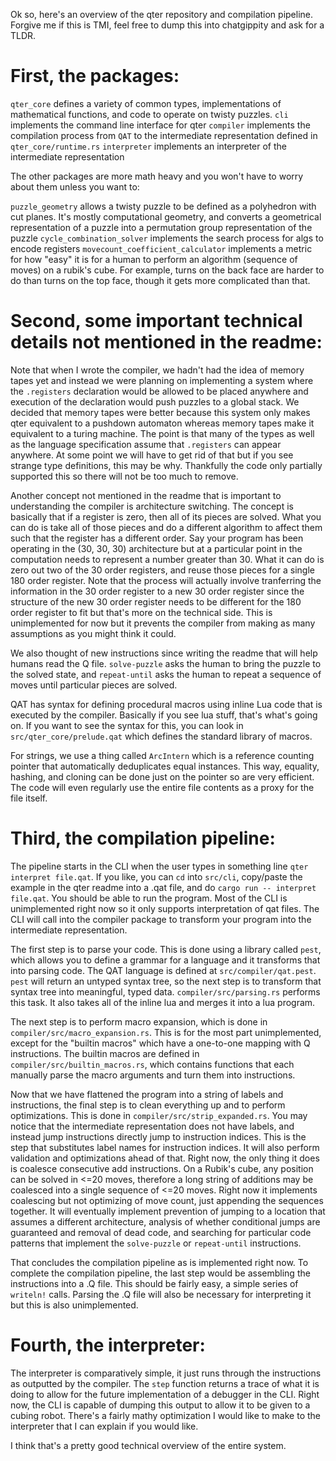 Ok so, here's an overview of the qter repository and compilation pipeline. Forgive me if this is TMI, feel free to dump this into chatgippity and ask for a TLDR.

# First, the packages:

`qter_core` defines a variety of common types, implementations of mathematical functions, and code to operate on twisty puzzles.
`cli` implements the command line interface for qter
`compiler` implements the compilation process from `QAT` to the intermediate representation defined in `qter_core/runtime.rs`
`interpreter` implements an interpreter of the intermediate representation

The other packages are more math heavy and you won't have to worry about them unless you want to:

`puzzle_geometry` allows a twisty puzzle to be defined as a polyhedron with cut planes. It's mostly computational geometry, and converts a geometrical representation of a puzzle into a permutation group representation of the puzzle
`cycle_combination_solver` implements the search process for algs to encode registers
`movecount_coefficient_calculator` implements a metric for how "easy" it is for a human to perform an algorithm (sequence of moves) on a rubik's cube. For example, turns on the back face are harder to do than turns on the top face, though it gets more complicated than that.

# Second, some important technical details not mentioned in the readme:

Note that when I wrote the compiler, we hadn't had the idea of memory tapes yet and instead we were planning on implementing a system where the `.registers` declaration would be allowed to be placed anywhere and execution of the declaration would push puzzles to a global stack. We decided that memory tapes were better because this system only makes qter equivalent to a pushdown automaton whereas memory tapes make it equivalent to a turing machine. The point is that many of the types as well as the language specification assume that `.registers` can appear anywhere. At some point we will have to get rid of that but if you see strange type definitions, this may be why. Thankfully the code only partially supported this so there will not be too much to remove.

Another concept not mentioned in the readme that is important to understanding the compiler is architecture switching. The concept is basically that if a register is zero, then all of its pieces are solved. What you can do is take all of those pieces and do a different algorithm to affect them such that the register has a different order. Say your program has been operating in the (30, 30, 30) architecture but at a particular point in the computation needs to represent a number greater than 30. What it can do is zero out two of the 30 order registers, and reuse those pieces for a single 180 order register. Note that the process will actually involve tranferring the information in the 30 order register to a new 30 order register since the structure of the new 30 order register needs to be different for the 180 order register to fit but that's more on the technical side. This is unimplemented for now but it prevents the compiler from making as many assumptions as you might think it could.

We also thought of new instructions since writing the readme that will help humans read the Q file. `solve-puzzle` asks the human to bring the puzzle to the solved state, and `repeat-until` asks the human to repeat a sequence of moves until particular pieces are solved.

QAT has syntax for defining procedural macros using inline Lua code that is executed by the compiler. Basically if you see lua stuff, that's what's going on. If you want to see the syntax for this, you can look in `src/qter_core/prelude.qat` which defines the standard library of macros.

For strings, we use a thing called `ArcIntern` which is a reference counting pointer that automatically deduplicates equal instances. This way, equality, hashing, and cloning can be done just on the pointer so are very efficient. The code will even regularly use the entire file contents as a proxy for the file itself.

# Third, the compilation pipeline:

The pipeline starts in the CLI when the user types in something line `qter interpret file.qat`. If you like, you can `cd` into `src/cli`, copy/paste the example in the qter readme into a .qat file, and do `cargo run -- interpret file.qat`. You should be able to run the program. Most of the CLI is unimplemented right now so it only supports interpretation of qat files. The CLI will call into the compiler package to transform your program into the intermediate representation.

The first step is to parse your code. This is done using a library called `pest`, which allows you to define a grammar for a language and it transforms that into parsing code. The QAT language is defined at `src/compiler/qat.pest`. `pest` will return an untyped syntax tree, so the next step is to transform that syntax tree into meaningful, typed data. `compiler/src/parsing.rs` performs this task. It also takes all of the inline lua and merges it into a lua program.

The next step is to perform macro expansion, which is done in `compiler/src/macro_expansion.rs`. This is for the most part unimplemented, except for the "builtin macros" which have a one-to-one mapping with Q instructions. The builtin macros are defined in `compiler/src/builtin_macros.rs`, which contains functions that each manually parse the macro arguments and turn them into instructions.

Now that we have flattened the program into a string of labels and instructions, the final step is to clean everything up and to perform optimizations. This is done in `compiler/src/strip_expanded.rs`. You may notice that the intermediate representation does not have labels, and instead jump instructions directly jump to instruction indices. This is the step that substitutes label names for instruction indices. It will also perform validation and optimizations ahead of that. Right now, the only thing it does is coalesce consecutive add instructions. On a Rubik's cube, any position can be solved in <=20 moves, therefore a long string of additions may be coalesced into a single sequence of <=20 moves. Right now it implements coalescing but not optimizing of move count, just appending the sequences together. It will eventually implement prevention of jumping to a location that assumes a different architecture, analysis of whether conditional jumps are guaranteed and removal of dead code, and searching for particular code patterns that implement the `solve-puzzle` or `repeat-until` instructions.

That concludes the compilation pipeline as is implemented right now. To complete the compilation pipeline, the last step would be assembling the instructions into a .Q file. This should be fairly easy, a simple series of `writeln!` calls. Parsing the .Q file will also be necessary for interpreting it but this is also unimplemented.

# Fourth, the interpreter:

The interpreter is comparatively simple, it just runs through the instructions as outputted by the compiler. The `step` function returns a trace of what it is doing to allow for the future implementation of a debugger in the CLI. Right now, the CLI is capable of dumping this output to allow it to be given to a cubing robot. There's a fairly mathy optimization I would like to make to the interpreter that I can explain if you would like.

I think that's a pretty good technical overview of the entire system.
